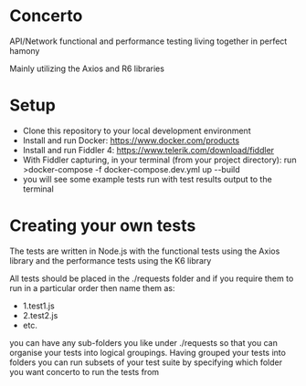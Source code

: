 # Concerto

API/Network functional and performance testing living together in perfect hamony

Mainly utilizing the Axios and R6 libraries

# Setup

 - Clone this repository to your local development environment
 - Install and run Docker: https://www.docker.com/products
 - Install and run Fiddler 4: https://www.telerik.com/download/fiddler
 - With Fiddler capturing, in your terminal (from your project directory): run >docker-compose -f docker-compose.dev.yml up --build
 - you will see some example tests run with test results output to the terminal

# Creating your own tests

The tests are written in Node.js with the functional tests using the Axios library and the performance tests using the K6 library

All tests should be placed in the ./requests folder and if you require them to run in a particular order then name them as:

 - 1.test1.js
 - 2.test2.js
 - etc.

you can have any sub-folders you like under ./requests so that you can organise your tests into logical groupings. Having grouped your tests into folders you can run subsets of your test suite by specifying which folder you want concerto to run the tests from
